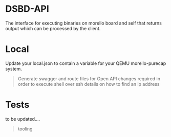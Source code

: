 # DSBD-API 
The interface for executing binaries on morello board and self that returns output which can be processed by the client.

# Local
Update your local.json to contain a variable for your QEMU morello-purecap system.

> Generate swagger and route files for Open API
> changes required in order to execute shell over ssh
> details on how to find an ip address

# Tests
to be updated....
> tooling
